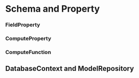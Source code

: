 
# Schema and Property

### FieldProperty

### ComputeProperty

### ComputeFunction

## DatabaseContext and ModelRepository
